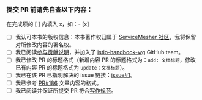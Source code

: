 ### 提交 PR 前请先自查以下内容：

在完成项的 [ ] 内填入 x，如：- [x]

- [ ] 我认可本书的版权信息：本书著作权归属于 [ServiceMesher 社区](https://www.servicemesher.com)，我将保留对所修改内容的署名权。
- [ ] 我已阅读[参与贡献说明]([https://github.com/servicemesher/istio-handbook#%E5%8F%82%E4%B8%8E%E8%B4%A1%E7%8C%AE](https://github.com/servicemesher/istio-handbook#参与贡献))，并加入了 [istio-handbook-wg](https://github.com/orgs/servicemesher/teams/istio-handbook-wg) GitHub team。
- [ ] 我已修改 PR 的标题格式（新增内容 PR 的标题格式为：`add: 文档标题`，修改已有内容 PR 的标题格式为 `update：文档标题`）。
- [ ] 我已在该 PR 已指明解决的 issue 链接：[issue#1](https://github.com/servicemesher/istio-handbook/issues/1)。
- [ ] 我已参考 [PR#186](https://github.com/servicemesher/istio-handbook/pull/186/files) 文章内容的格式。
- [ ] 我已阅读并保证所提交 PR 符合[写作规范](https://www.servicemesher.com/istio-handbook/wg/specification.html)。
